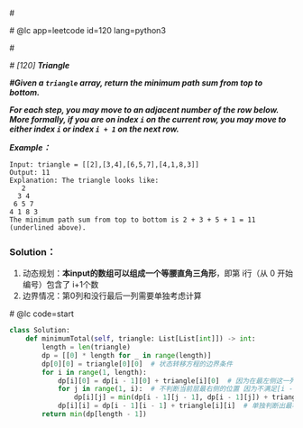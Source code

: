 \#

\# @lc app=leetcode id=120 lang=python3

\#

*\# [120] **Triangle***

***\#Given a `triangle` array, return the minimum path sum from top to bottom.***

***For each step, you may move to an adjacent number of the row below. More formally, if you are on index `i` on the current row, you may move to either index `i` or index `i + 1` on the next row.***

 ***Example：***

```
Input: triangle = [[2],[3,4],[6,5,7],[4,1,8,3]]
Output: 11
Explanation: The triangle looks like:
   2
  3 4
 6 5 7
4 1 8 3
The minimum path sum from top to bottom is 2 + 3 + 5 + 1 = 11 (underlined above).
```

### Solution：

1. 动态规划：**本input的数组可以组成一个等腰直角三角形**，即第 i行（从 0 开始编号）包含了 i+1个数
2. 边界情况：第0列和没行最后一列需要单独考虑计算

\# @lc code=start

```python
class Solution:
    def minimumTotal(self, triangle: List[List[int]]) -> int:
        length = len(triangle)
        dp = [[0] * length for _ in range(length)]
        dp[0][0] = triangle[0][0]  # 状态转移方程的边界条件
        for i in range(1, length):
            dp[i][0] = dp[i - 1][0] + triangle[i][0]  # 因为在最左侧这一列 不能使用j-1，所以需要单独做累加计算
            for j in range(1, i):  # 不判断当前层最右侧的位置 因为不满足[i - 1][j]
                dp[i][j] = min(dp[i - 1][j - 1], dp[i - 1][j]) + triangle[i][j]
            dp[i][i] = dp[i - 1][i - 1] + triangle[i][i]  # 单独判断出最右侧的位置的特殊情况
        return min(dp[length - 1])
```

